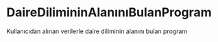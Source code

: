# DaireDilimininAlanınıBulanProgram
 Kullanıcıdan alınan verilerle daire diliminin alanını bulan program
